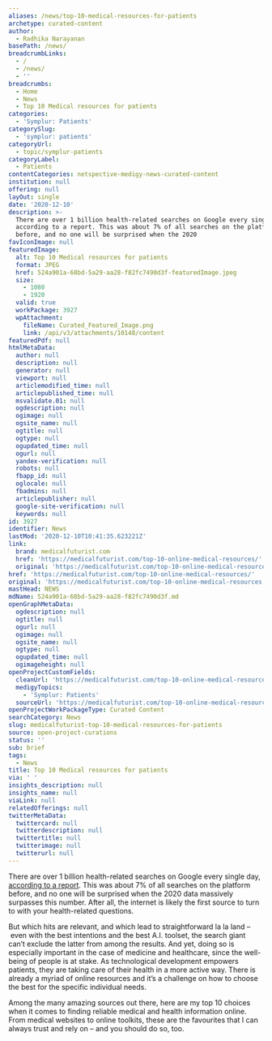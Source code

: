 ```yaml
---
aliases: /news/top-10-medical-resources-for-patients
archetype: curated-content
author:
  - Radhika Narayanan
basePath: /news/
breadcrumbLinks:
  - /
  - /news/
  - ''
breadcrumbs:
  - Home
  - News
  - Top 10 Medical resources for patients
categories:
  - 'Symplur: Patients'
categorySlug:
  - 'symplur: patients'
categoryUrl:
  - topic/symplur-patients
categoryLabel:
  - Patients
contentCategories: netspective-medigy-news-curated-content
institution: null
offering: null
layOut: single
date: '2020-12-10'
description: >-
  There are over 1 billion health-related searches on Google every single day,
  according to a report. This was about 7% of all searches on the platform
  before, and no one will be surprised when the 2020
favIconImage: null
featuredImage:
  alt: Top 10 Medical resources for patients
  format: JPEG
  href: 524a901a-68bd-5a29-aa28-f82fc7490d3f-featuredImage.jpeg
  size:
    - 1080
    - 1920
  valid: true
  workPackage: 3927
  wpAttachment:
    fileName: Curated_Featured_Image.png
    link: /api/v3/attachments/10148/content
featuredPdf: null
htmlMetaData:
  author: null
  description: null
  generator: null
  viewport: null
  articlemodified_time: null
  articlepublished_time: null
  msvalidate.01: null
  ogdescription: null
  ogimage: null
  ogsite_name: null
  ogtitle: null
  ogtype: null
  ogupdated_time: null
  ogurl: null
  yandex-verification: null
  robots: null
  fbapp_id: null
  oglocale: null
  fbadmins: null
  articlepublisher: null
  google-site-verification: null
  keywords: null
id: 3927
identifier: News
lastMod: '2020-12-10T10:41:35.623221Z'
link:
  brand: medicalfuturist.com
  href: 'https://medicalfuturist.com/top-10-online-medical-resources/'
  original: 'https://medicalfuturist.com/top-10-online-medical-resources'
href: 'https://medicalfuturist.com/top-10-online-medical-resources/'
original: 'https://medicalfuturist.com/top-10-online-medical-resources'
mastHead: NEWS
mdName: 524a901a-68bd-5a29-aa28-f82fc7490d3f.md
openGraphMetaData:
  ogdescription: null
  ogtitle: null
  ogurl: null
  ogimage: null
  ogsite_name: null
  ogtype: null
  ogupdated_time: null
  ogimageheight: null
openProjectCustomFields:
  cleanUrl: 'https://medicalfuturist.com/top-10-online-medical-resources/'
  medigyTopics:
    - 'Symplur: Patients'
  sourceUrl: 'https://medicalfuturist.com/top-10-online-medical-resources'
openProjectWorkPackageType: Curated Content
searchCategory: News
slug: medicalfuturist-top-10-medical-resources-for-patients
source: open-project-curations
status: ''
sub: brief
tags:
  - News
title: Top 10 Medical resources for patients
via: ' '
insights_description: null
insights_name: null
viaLink: null
relatedOfferings: null
twitterMetaData:
  twittercard: null
  twitterdescription: null
  twittertitle: null
  twitterimage: null
  twitterurl: null
---
```

<p>There are over 1 billion health-related searches on Google every single day, <a href="https://www.beckershospitalreview.com/healthcare-information-technology/google-receives-more-than-1-billion-health-questions-every-day.html">according to a report</a>. This was about 7% of all searches on the platform before, and no one will be surprised when the 2020 data massively surpasses this number. After all, the internet is likely the first source to turn to with your health-related questions.</p><p>But which hits are relevant, and which lead to straightforward la la land –&nbsp;even with the best intentions and the best A.I. toolset, the search giant can’t exclude the latter from among the results. And yet, doing so is especially important in the case of medicine and healthcare, since the well-being of people is at stake. As technological development empowers patients, they are taking care of their health in a more active way. There is already a myriad of online resources and it’s a challenge on how to choose the best for the specific individual needs.</p><p>Among the many amazing sources out there, here are my top 10 choices when it comes to finding reliable medical and health information online. From medical websites to online toolkits, these are the favourites that I can always trust and rely on – and you should do so, too.</p>
